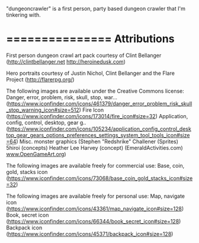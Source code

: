 "dungeoncrawler" is a first person, party based dungeon crawler that I'm tinkering with.


===============
Attributions
===============

First person dungeon crawl art pack courtesy of Clint Bellanger (http://clintbellanger.net http://heroinedusk.com)

Hero portraits courtesy of Justin Nichol, Clint Bellanger and the Flare Project (http://flarerpg.org/)

The following images are available under the Creative Commons license:
Danger, error, problem, risk, skull, stop, war... (https://www.iconfinder.com/icons/461379/danger_error_problem_risk_skull_stop_warning_icon#size=512)
Fire Icon (https://www.iconfinder.com/icons/173014/fire_icon#size=32)
Application, config, control, desktop, gear g.. (https://www.iconfinder.com/icons/105234/application_config_control_desktop_gear_gears_options_preferences_settings_system_tool_tools_icon#size=64)
Misc. monster graphics (Stephen "Redshrike" Challener (Sprites) 5hiroi (concepts) Heather Lee Harvey (concept) (EmeraldActivities.com) www.OpenGameArt.org)

The following images are available freely for commercial use:
Base, coin, gold, stacks icon (https://www.iconfinder.com/icons/73068/base_coin_gold_stacks_icon#size=32)

The following images are available freely for personal use:
Map, navigate icon (https://www.iconfinder.com/icons/43361/map_navigate_icon#size=128)
Book, secret icon (https://www.iconfinder.com/icons/66344/book_secret_icon#size=128)
Backpack icon (https://www.iconfinder.com/icons/45371/backpack_icon#size=128)